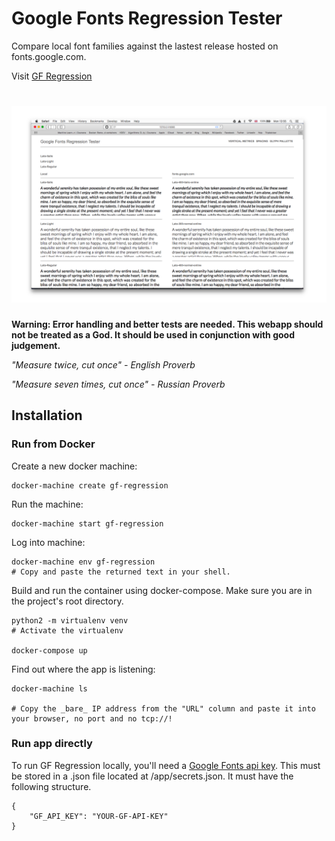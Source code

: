 # Google Fonts Regression Tester

Compare local font families against the lastest release hosted on fonts.google.com.

Visit [GF Regression](http://45.55.138.144)

# ![Font Bakery](screenshot.png)

**Warning: Error handling and better tests are needed. This webapp should not be treated as a God. It should be used in conjunction with good judgement.**

*"Measure twice, cut once" - English Proverb*

*"Measure seven times, cut once" - Russian Proverb*

## Installation

### Run from Docker

Create a new docker machine:
```
docker-machine create gf-regression
```

Run the machine:
```
docker-machine start gf-regression
```

Log into machine:
```
docker-machine env gf-regression
# Copy and paste the returned text in your shell.
```

Build and run the container using docker-compose. Make sure you are in the project's root directory.
```
python2 -m virtualenv venv
# Activate the virtualenv

docker-compose up
```

Find out where the app is listening:
```
docker-machine ls

# Copy the _bare_ IP address from the "URL" column and paste it into your browser, no port and no tcp://!
```

### Run app directly

To run GF Regression locally, you'll need a [Google Fonts api key](https://developers.google.com/fonts/). This must be stored in a .json file located at /app/secrets.json. It must have the following structure.

```
{
    "GF_API_KEY": "YOUR-GF-API-KEY"
}
```